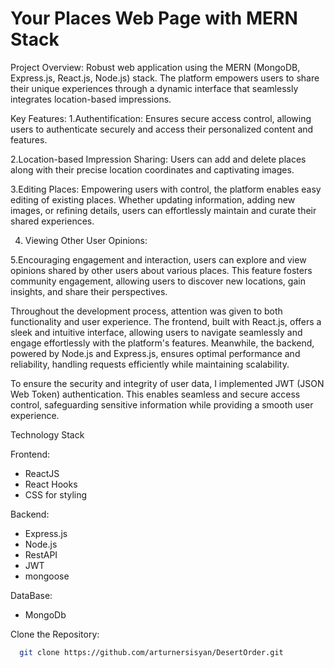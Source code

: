 # Your Places Web Page with MERN Stack

Project Overview:
Robust web application using the MERN (MongoDB, Express.js, React.js, Node.js) stack. 
The platform empowers users to share their unique experiences through a dynamic interface that seamlessly integrates location-based impressions.

Key Features:
1.Authentification:
Ensures secure access control, allowing users to authenticate securely and access their personalized content and features.

2.Location-based Impression Sharing:
Users can add and delete places along with their precise location coordinates and captivating images.

3.Editing Places:
Empowering users with control, the platform enables easy editing of existing places.
Whether updating information, adding new images, or refining details, users can effortlessly maintain and curate their shared experiences.

4. Viewing Other User Opinions:

5.Encouraging engagement and interaction, users can explore and view opinions shared by other users about various places. 
This feature fosters community engagement, allowing users to discover new locations, gain insights, and share their perspectives.

Throughout the development process, attention was given to both functionality and user experience.
The frontend, built with React.js, offers a sleek and intuitive interface, allowing users to navigate seamlessly and engage effortlessly with the platform's features. 
Meanwhile, the backend, powered by Node.js and Express.js, ensures optimal performance and reliability, handling requests efficiently while maintaining scalability.

To ensure the security and integrity of user data, I implemented JWT (JSON Web Token) authentication. 
This enables seamless and secure access control, safeguarding sensitive information while providing a smooth user experience.

Technology Stack

Frontend:
- ReactJS
- React Hooks
- CSS for styling
  
Backend:
- Express.js
- Node.js
- RestAPI
- JWT
- mongoose

DataBase:
- MongoDb

Clone the Repository:
```bash
  git clone https://github.com/arturnersisyan/DesertOrder.git
```
